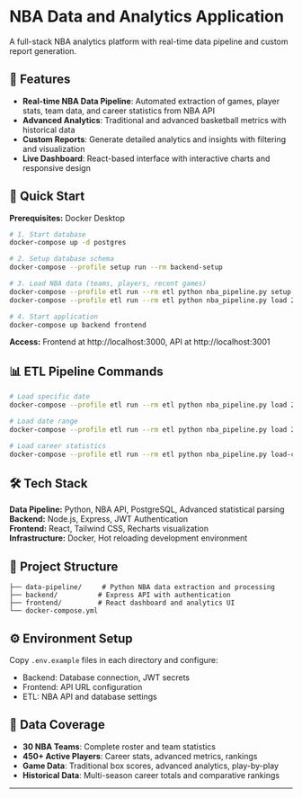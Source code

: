 # NBA Data and Analytics Application

A full-stack NBA analytics platform with real-time data pipeline and custom report generation.

## 🏀 Features

- **Real-time NBA Data Pipeline**: Automated extraction of games, player stats, team data, and career statistics from NBA API
- **Advanced Analytics**: Traditional and advanced basketball metrics with historical data
- **Custom Reports**: Generate detailed analytics and insights with filtering and visualization
- **Live Dashboard**: React-based interface with interactive charts and responsive design

## 🚀 Quick Start

**Prerequisites:** Docker Desktop

```bash
# 1. Start database
docker-compose up -d postgres

# 2. Setup database schema  
docker-compose --profile setup run --rm backend-setup

# 3. Load NBA data (teams, players, recent games)
docker-compose --profile etl run --rm etl python nba_pipeline.py setup
docker-compose --profile etl run --rm etl python nba_pipeline.py load 2025-01-15

# 4. Start application
docker-compose up backend frontend
```

**Access:** Frontend at http://localhost:3000, API at http://localhost:3001

## 📊 ETL Pipeline Commands

```bash
# Load specific date
docker-compose --profile etl run --rm etl python nba_pipeline.py load 2025-01-15

# Load date range  
docker-compose --profile etl run --rm etl python nba_pipeline.py load 2025-01-10 to 2025-01-15

# Load career statistics
docker-compose --profile etl run --rm etl python nba_pipeline.py load-career-active
```

## 🛠️ Tech Stack

**Data Pipeline:** Python, NBA API, PostgreSQL, Advanced statistical parsing  
**Backend:** Node.js, Express, JWT Authentication  
**Frontend:** React, Tailwind CSS, Recharts visualization  
**Infrastructure:** Docker, Hot reloading development environment

## 📁 Project Structure

```
├── data-pipeline/     # Python NBA data extraction and processing
├── backend/          # Express API with authentication
├── frontend/         # React dashboard and analytics UI
└── docker-compose.yml
```

## ⚙️ Environment Setup

Copy `.env.example` files in each directory and configure:
- Backend: Database connection, JWT secrets
- Frontend: API URL configuration  
- ETL: NBA API and database settings

## 🎯 Data Coverage

- **30 NBA Teams**: Complete roster and team statistics
- **450+ Active Players**: Career stats, advanced metrics, rankings
- **Game Data**: Traditional box scores, advanced analytics, play-by-play
- **Historical Data**: Multi-season career totals and comparative rankings

---